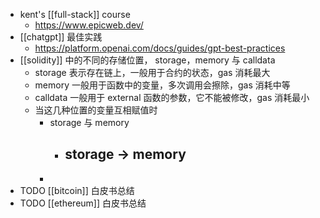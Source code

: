 - kent's [[full-stack]] course
	- https://www.epicweb.dev/
- [[chatgpt]] 最佳实践
	- https://platform.openai.com/docs/guides/gpt-best-practices
- [[solidity]] 中的不同的存储位置， storage，memory 与 calldata
	- storage 表示存在链上，一般用于合约的状态，gas 消耗最大
	- memory 一般用于函数中的变量，多次调用会擦除，gas 消耗中等
	- calldata 一般用于 external 函数的参数，它不能被修改，gas 消耗最小
	- 当这几种位置的变量互相赋值时
		- storage 与 memory
			- storage -> memory
				-
		-
- TODO [[bitcoin]] 白皮书总结
- TODO [[ethereum]] 白皮书总结